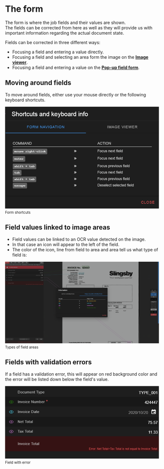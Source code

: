 
# The form

The form is where the job fields and their values are shown.  
The fields can be corrected from here as well as they will provide us with important information regarding the actual document state.  

Fields can be corrected in three different ways:

* Focusing a field and entering a value directly.
* Focusing a field and selecting an area form the image on the [**Image viewer**](./../../../../documentation/chronolite/indexer/image-viewer/index).
* Focusing a field and entering a value on the [**Pop-up field form**](./../../../../documentation/chronolite/indexer/pop-up-field-form/index).


## Moving around fields

To move around fields, either use your mouse directly or the following keyboard shortcuts.  

![Form shortcuts](./../../../../images/documentation/chronolite/indexer/form_shortcuts.PNG)  
<small class="img_caption">Form shortcuts</small>



## Field values linked to image areas

* Field values can be linked to an OCR value detected on the image.  
* In that case an <i class="mdi mdi-eye-outline"></i> icon will appear to the left of the field.  
* The color of the icon, line from field to area and area tell us what type of field is:  

![Type of field areas](./../../../../images/documentation/chronolite/indexer/field_colors_info.PNG)  
<small class="img_caption">Types of field areas</small>

## Fields with validation errors

If a field has a validation error, this will appear on red background color and the error will be listed down below the field's value.  

![Field with error](./../../../../images/documentation/chronolite/indexer/field_w_error.PNG)  
<small class="img_caption">Field with error</small>

